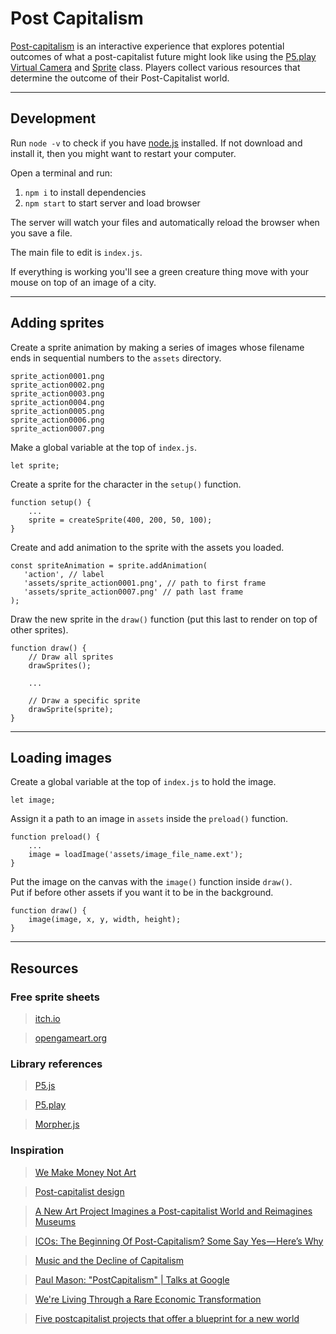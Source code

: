 # Post Capitalism

[Post-capitalism](https://en.wikipedia.org/wiki/Post-capitalism) is an interactive experience that explores potential outcomes of what a post-capitalist future might look like using the [P5.play](http://molleindustria.github.io/p5.play/) [Virtual Camera](http://molleindustria.github.io/p5.play/examples/index.html?fileName=camera.js) and [Sprite](http://molleindustria.github.io/p5.play/examples/index.html?fileName=sprite.js) class. Players collect various resources that determine the outcome of their Post-Capitalist world.

---

## Development

Run `node -v` to check if you have [node.js](https://nodejs.org/en/) installed. If not download and install it, then you might want to restart your computer.

Open a terminal and run:

1. `npm i` to install dependencies
2. `npm start` to start server and load browser

The server will watch your files and automatically reload the browser when you save a file.

The main file to edit is `index.js`.

If everything is working you'll see a green creature thing move with your mouse on top of an image of a city.

---

## Adding sprites

Create a sprite animation by making a series of images whose filename ends in sequential numbers to the `assets` directory.

```
sprite_action0001.png
sprite_action0002.png
sprite_action0003.png
sprite_action0004.png
sprite_action0005.png
sprite_action0006.png
sprite_action0007.png
```

Make a global variable at the top of `index.js`.   
```
let sprite;
```

Create a sprite for the character in the `setup()` function.
```
function setup() {
    ...
    sprite = createSprite(400, 200, 50, 100);
}
```

 Create and add animation to the sprite with the assets you loaded.
 ```
 const spriteAnimation = sprite.addAnimation(
    'action', // label
    'assets/sprite_action0001.png', // path to first frame
    'assets/sprite_action0007.png' // path last frame
);
```

Draw the new sprite in the `draw()` function (put this last to render on top of other sprites).
```
function draw() {
    // Draw all sprites
    drawSprites();

    ...

    // Draw a specific sprite
    drawSprite(sprite);
}
```

---

## Loading images

Create a global variable at the top of `index.js` to hold the image.
```
let image;
```

Assign it a path to an image in `assets` inside the `preload()` function.
```
function preload() {
    ...
    image = loadImage('assets/image_file_name.ext');
}
```

Put the image on the canvas with the `image()` function inside `draw()`.  
Put if before other assets if you want it to be in the background.
```
function draw() {
    image(image, x, y, width, height);
}
```

---

## Resources

### Free sprite sheets

> [itch.io](https://itch.io/game-assets/free)

> [opengameart.org](https://opengameart.org/)

### Library references

> [P5.js](https://p5js.org/reference/)

> [P5.play](http://molleindustria.github.io/p5.play/)

> [Morpher.js](https://jembezmamy.github.io/morpher-js/demos.html)

### Inspiration

> [We Make Money Not Art](http://we-make-money-not-art.com/)

> [Post-capitalist design](https://medium.com/@awright249/post-capitalist-design-ff044cb1d195)

> [A New Art Project Imagines a Post-capitalist World and Reimagines Museums](https://nonprofitquarterly.org/2017/06/19/new-art-project-imagines-post-capitalist-world-reimagines-museums/)

> [ICOs: The Beginning Of Post-Capitalism? Some Say Yes — Here’s Why](https://medium.com/the-mission/icos-the-beginning-of-post-capitalism-some-say-yes-heres-why-564c8395dc08)

> [Music and the Decline of Capitalism](https://socialistrevolution.org/music-and-the-decline-of-capitalism)

> [Paul Mason: "PostCapitalism" | Talks at Google](https://www.youtube.com/watch?v=cQyr9l22fLE&feature=youtu.be)

> [We're Living Through a Rare Economic Transformation](https://www.peakprosperity.com/blog/81365/peter-drucker-post-capitalist-economic-transformation)

> [Five postcapitalist projects that offer a blueprint for a new world](https://www.huckmag.com/perspectives/five-postcapitalist-projects-offer-blueprint-new-world/)